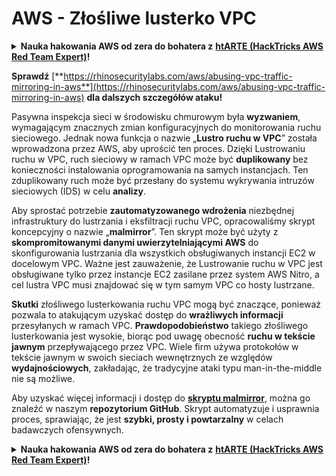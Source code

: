 # AWS - Złośliwe lusterko VPC

<details>

<summary><strong>Nauka hakowania AWS od zera do bohatera z</strong> <a href="https://training.hacktricks.xyz/courses/arte"><strong>htARTE (HackTricks AWS Red Team Expert)</strong></a><strong>!</strong></summary>

Inne sposoby wsparcia HackTricks:

* Jeśli chcesz zobaczyć swoją **firmę reklamowaną w HackTricks** lub **pobrać HackTricks w formacie PDF**, sprawdź [**PLANY SUBSKRYPCYJNE**](https://github.com/sponsors/carlospolop)!
* Zdobądź [**oficjalne gadżety PEASS & HackTricks**](https://peass.creator-spring.com)
* Odkryj [**Rodzinę PEASS**](https://opensea.io/collection/the-peass-family), naszą kolekcję ekskluzywnych [**NFT**](https://opensea.io/collection/the-peass-family)
* **Dołącz do** 💬 [**grupy Discord**](https://discord.gg/hRep4RUj7f) lub [**grupy telegramowej**](https://t.me/peass) lub **śledź** nas na **Twitterze** 🐦 [**@hacktricks_live**](https://twitter.com/hacktricks_live)**.**
* **Podziel się swoimi sztuczkami hakowania, przesyłając PR-y do** [**HackTricks**](https://github.com/carlospolop/hacktricks) i [**HackTricks Cloud**](https://github.com/carlospolop/hacktricks-cloud) repozytoriów na GitHubie.

</details>

**Sprawdź** [**https://rhinosecuritylabs.com/aws/abusing-vpc-traffic-mirroring-in-aws**](https://rhinosecuritylabs.com/aws/abusing-vpc-traffic-mirroring-in-aws) **dla dalszych szczegółów ataku!**

Pasywna inspekcja sieci w środowisku chmurowym była **wyzwaniem**, wymagającym znacznych zmian konfiguracyjnych do monitorowania ruchu sieciowego. Jednak nowa funkcja o nazwie „**Lustro ruchu w VPC**” została wprowadzona przez AWS, aby uprościć ten proces. Dzięki Lustrowaniu ruchu w VPC, ruch sieciowy w ramach VPC może być **duplikowany** bez konieczności instalowania oprogramowania na samych instancjach. Ten zduplikowany ruch może być przesłany do systemu wykrywania intruzów sieciowych (IDS) w celu **analizy**.

Aby sprostać potrzebie **zautomatyzowanego wdrożenia** niezbędnej infrastruktury do lustrzania i eksfiltracji ruchu VPC, opracowaliśmy skrypt koncepcyjny o nazwie „**malmirror**”. Ten skrypt może być użyty z **skompromitowanymi danymi uwierzytelniającymi AWS** do skonfigurowania lustrzania dla wszystkich obsługiwanych instancji EC2 w docelowym VPC. Ważne jest zauważenie, że Lustrowanie ruchu w VPC jest obsługiwane tylko przez instancje EC2 zasilane przez system AWS Nitro, a cel lustra VPC musi znajdować się w tym samym VPC co hosty lustrzane.

**Skutki** złośliwego lusterkowania ruchu VPC mogą być znaczące, ponieważ pozwala to atakującym uzyskać dostęp do **wrażliwych informacji** przesyłanych w ramach VPC. **Prawdopodobieństwo** takiego złośliwego lusterkowania jest wysokie, biorąc pod uwagę obecność **ruchu w tekście jawnym** przepływającego przez VPC. Wiele firm używa protokołów w tekście jawnym w swoich sieciach wewnętrznych ze względów **wydajnościowych**, zakładając, że tradycyjne ataki typu man-in-the-middle nie są możliwe.

Aby uzyskać więcej informacji i dostęp do [**skryptu malmirror**](https://github.com/RhinoSecurityLabs/Cloud-Security-Research/tree/master/AWS/malmirror), można go znaleźć w naszym **repozytorium GitHub**. Skrypt automatyzuje i usprawnia proces, sprawiając, że jest **szybki, prosty i powtarzalny** w celach badawczych ofensywnych.

<details>

<summary><strong>Nauka hakowania AWS od zera do bohatera z</strong> <a href="https://training.hacktricks.xyz/courses/arte"><strong>htARTE (HackTricks AWS Red Team Expert)</strong></a><strong>!</strong></summary>

Inne sposoby wsparcia HackTricks:

* Jeśli chcesz zobaczyć swoją **firmę reklamowaną w HackTricks** lub **pobrać HackTricks w formacie PDF**, sprawdź [**PLANY SUBSKRYPCYJNE**](https://github.com/sponsors/carlospolop)!
* Zdobądź [**oficjalne gadżety PEASS & HackTricks**](https://peass.creator-spring.com)
* Odkryj [**Rodzinę PEASS**](https://opensea.io/collection/the-peass-family), naszą kolekcję ekskluzywnych [**NFT**](https://opensea.io/collection/the-peass-family)
* **Dołącz do** 💬 [**grupy Discord**](https://discord.gg/hRep4RUj7f) lub [**grupy telegramowej**](https://t.me/peass) lub **śledź** nas na **Twitterze** 🐦 [**@hacktricks_live**](https://twitter.com/hacktricks_live)**.**
* **Podziel się swoimi sztuczkami hakowania, przesyłając PR-y do** [**HackTricks**](https://github.com/carlospolop/hacktricks) i [**HackTricks Cloud**](https://github.com/carlospolop/hacktricks-cloud) repozytoriów na GitHubie.

</details>
